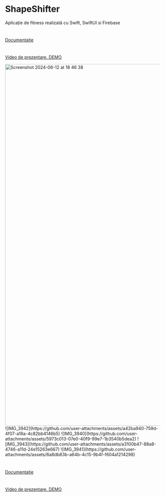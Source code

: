 # ShapeShifter
Aplicație de fitness realizată cu Swift, SwiftUI si Firebase
#
[Documentatie](https://drive.google.com/file/d/1le6K2nNxRMX_Z2bmRAuOZlkLMb8NI0x0/view)
#
[Video de prezentare. DEMO](https://www.youtube.com/watch?v=lZ9-NPgzcNs)

<img width="1176" alt="Screenshot 2024-06-12 at 18 46 38" src="https://github.com/user-attachments/assets/a10a89b5-46e5-4f64-9990-42c8b82647fa">
![IMG_3942](https://github.com/user-attachments/assets/a42ba940-759d-4f07-a16a-4c82bb4146b5)
![IMG_3940](https://github.com/user-attachments/assets/5973c013-07e0-40f9-99e7-1b3540b5dea2)
![IMG_3943](https://github.com/user-attachments/assets/a3100b47-88a8-4746-a11d-24e15263e667)
![IMG_3941](https://github.com/user-attachments/assets/6a8db83b-a64b-4c15-9b4f-f604a1214298)

#
[Documentatie](https://drive.google.com/file/d/1le6K2nNxRMX_Z2bmRAuOZlkLMb8NI0x0/view)
#
[Video de prezentare. DEMO](https://www.youtube.com/watch?v=lZ9-NPgzcNs)

